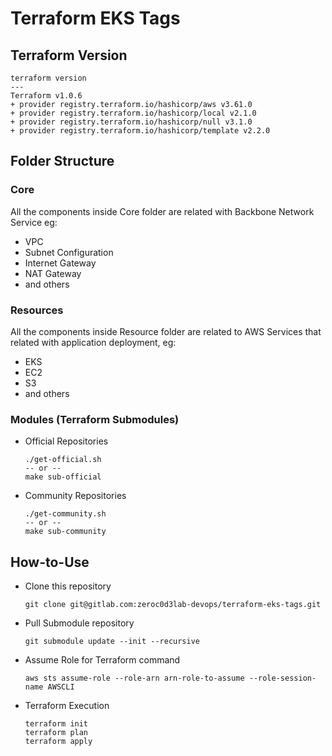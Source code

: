 # Terraform EKS Tags

## Terraform Version

```
terraform version
---
Terraform v1.0.6
+ provider registry.terraform.io/hashicorp/aws v3.61.0
+ provider registry.terraform.io/hashicorp/local v2.1.0
+ provider registry.terraform.io/hashicorp/null v3.1.0
+ provider registry.terraform.io/hashicorp/template v2.2.0
```

## Folder Structure

### **Core**

All the components inside Core folder are related with Backbone Network Service eg:

- VPC
- Subnet Configuration
- Internet Gateway
- NAT Gateway
- and others

### **Resources**

All the components inside Resource folder are related to AWS Services that related with application deployment, eg:

- EKS
- EC2
- S3
- and others

### **Modules (Terraform Submodules)**

- Official Repositories

  ```
  ./get-official.sh
  -- or --
  make sub-official
  ```

- Community Repositories

  ```
  ./get-community.sh
  -- or --
  make sub-community
  ```

## How-to-Use

- Clone this repository

  ```
  git clone git@gitlab.com:zeroc0d3lab-devops/terraform-eks-tags.git
  ```

- Pull Submodule repository

  ```
  git submodule update --init --recursive
  ```

- Assume Role for Terraform command

  ```
  aws sts assume-role --role-arn arn-role-to-assume --role-session-name AWSCLI
  ```

- Terraform Execution
  ```
  terraform init
  terraform plan
  terraform apply
  ```
